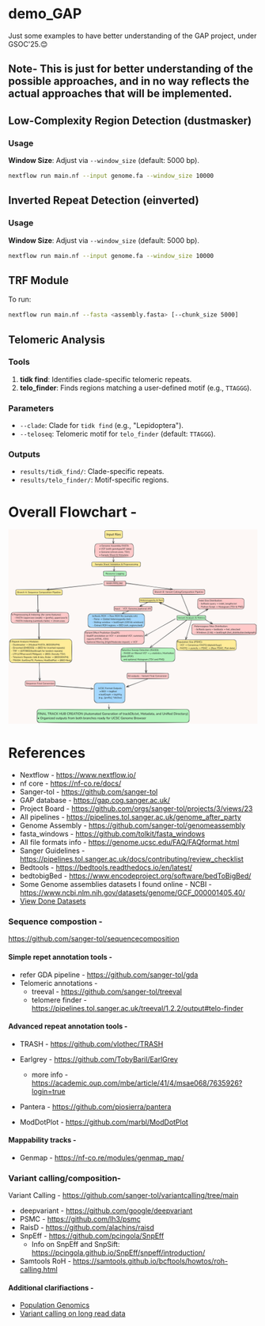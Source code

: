 # demo_GAP
Just some examples to have better understanding of the GAP project, under GSOC'25.😊
## Note- This is just for better understanding of the possible approaches, and in no way reflects the actual approaches that will be implemented.

## Low-Complexity Region Detection (dustmasker)  
### Usage  
 **Window Size**: Adjust via `--window_size` (default: 5000 bp).  
   ```bash  
   nextflow run main.nf --input genome.fa --window_size 10000
   ```
## Inverted Repeat Detection (einverted)  
### Usage  
**Window Size**: Adjust via `--window_size` (default: 5000 bp).  
   ```bash  
   nextflow run main.nf --input genome.fa --window_size 10000  
   ```
## TRF Module  
To run:  
```bash  
nextflow run main.nf --fasta <assembly.fasta> [--chunk_size 5000]

```
## Telomeric Analysis  
### Tools  
1. **tidk find**: Identifies clade-specific telomeric repeats.  
2. **telo_finder**: Finds regions matching a user-defined motif (e.g., `TTAGGG`).  

### Parameters  
- `--clade`: Clade for `tidk find` (e.g., "Lepidoptera").  
- `--teloseq`: Telomeric motif for `telo_finder` (default: `TTAGGG`).  

### Outputs  
- `results/tidk_find/`: Clade-specific repeats.  
- `results/telo_finder/`: Motif-specific regions.

# Overall Flowchart - 
![Flowchart](Flowchart.png)
 

# References
- Nextflow - https://www.nextflow.io/
- nf core - https://nf-co.re/docs/
- Sanger-tol - https://github.com/sanger-tol
- GAP database - https://gap.cog.sanger.ac.uk/
- Project Board - https://github.com/orgs/sanger-tol/projects/3/views/23
- All pipelines - https://pipelines.tol.sanger.ac.uk/genome_after_party
- Genome Assembly - https://github.com/sanger-tol/genomeassembly
- fasta_windows - https://github.com/tolkit/fasta_windows
- All file formats info - https://genome.ucsc.edu/FAQ/FAQformat.html
- Sanger Guidelines - https://pipelines.tol.sanger.ac.uk/docs/contributing/review_checklist
- Bedtools -  https://bedtools.readthedocs.io/en/latest/  
- bedtobigBed - https://www.encodeproject.org/software/bedToBigBed/
- Some Genome assemblies datasets I found online - NCBI - https://www.ncbi.nlm.nih.gov/datasets/genome/GCF_000001405.40/
- [View Done Datasets](https://github.com/orgs/sanger-tol/projects/3/views/23?filterQuery=status%3ADone&sortedBy%5Bdirection%5D=asc&sortedBy%5BcolumnId%5D=Repository&sortedBy%5Bdirection%5D=asc&sortedBy%5BcolumnId%5D=Status&pane=issue&itemId=67748883&issue=sanger-tol%7Cvariantcalling%7C81)

### Sequence compostion - 
https://github.com/sanger-tol/sequencecomposition

#### Simple repet annotation tools - 
 - refer GDA pipeline - https://github.com/sanger-tol/gda
 - Telomeric annotations - 
    - treeval - https://github.com/sanger-tol/treeval  
    - telomere finder - https://pipelines.tol.sanger.ac.uk/treeval/1.2.2/output#telo-finder
#### Advanced repeat annotation tools -
 - TRASH - https://github.com/vlothec/TRASH
 - Earlgrey - https://github.com/TobyBaril/EarlGrey
    - more info - https://academic.oup.com/mbe/article/41/4/msae068/7635926?login=true
 - Pantera - https://github.com/piosierra/pantera 

- ModDotPlot - https://github.com/marbl/ModDotPlot
  
#### Mappability tracks - 
 - Genmap - https://nf-co.re/modules/genmap_map/
 
### Variant calling/composition- 
Variant Calling - https://github.com/sanger-tol/variantcalling/tree/main
 - deepvariant - https://github.com/google/deepvariant
 - PSMC - https://github.com/lh3/psmc
 - RaisD - https://github.com/alachins/raisd
 - SnpEff - https://github.com/pcingola/SnpEff
   - Info on SnpEff and SnpSift: https://pcingola.github.io/SnpEff/snpeff/introduction/ 
 - Samtools RoH - https://samtools.github.io/bcftools/howtos/roh-calling.html

#### Additional clarifiactions - 
- [Population Genomics](https://github.com/orgs/sanger-tol/projects/3/views/23?filterQuery=status%3ADone&pane=issue&itemId=67748878&issue=sanger-tol%7Cvariantcalling%7C65)
- [Variant calling on long read data](https://github.com/orgs/sanger-tol/projects/3/views/23?filterQuery=status%3ADone&pane=issue&itemId=67748881&issue=sanger-tol%7Cvariantcalling%7C79)

